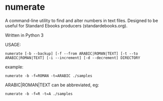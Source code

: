 # numerate

A command-line utility to find and alter numbers in text files. Designed to be useful for Standard Ebooks producers (standardebooks.org).

Written in Python 3

USAGE:

`numerate [-b --backup] [-f --from ARABIC|ROMAN|TEXT] [-t --to ARABIC|ROMAN|TEXT] [-i --increment] [-d --decrement] DIRECTORY`

example:

`numerate -b -f=ROMAN -t=ARABIC ./samples`

ARABIC|ROMAN|TEXT can be abbreviated, eg:

`numerate -b -f=R -t=A ./samples`
